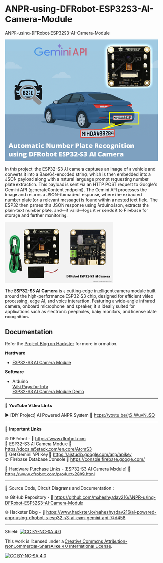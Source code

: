 # ANPR-using-DFRobot-ESP32S3-AI-Camera-Module
ANPR-using-DFRobot-ESP32S3-AI-Camera-Module  
  
<img src="/Images/mah216-hack-thumb.png" height="400">
  
In this project, the ESP32-S3 AI camera captures an image of a vehicle and converts it into a Base64-encoded string, which is then embedded into a JSON payload along with a natural language prompt requesting number plate extraction. This payload is sent via an HTTP POST request to Google's Gemini API (generateContent endpoint). The Gemini API processes the image and returns a JSON-formatted response, where the extracted number plate (or a relevant message) is found within a nested text field. The ESP32 then parses this JSON response using ArduinoJson, extracts the plain-text number plate, and—if valid—logs it or sends it to Firebase for storage and further monitoring.  
  
  
  
<img src="/Images/DF-Esp32S3.jpg" height="200">
  
The **ESP32-S3 AI Camera** is a cutting-edge intelligent camera module built around the high-performance ESP32-S3 chip, designed for efficient video processing, edge AI, and voice interaction. Featuring a wide-angle infrared camera, onboard microphone, and speaker, it is ideally suited for applications such as electronic peepholes, baby monitors, and license plate recognition.  
  
  
## Documentation

Refer the [Project Blog on Hackster](https://www.hackster.io/maheshyadav216/ai-powered-anpr-using-dfrobot-s-esp32-s3-ai-cam-gemini-api-74d458) for more information.  

**Hardware**
- [ESP32-S3 AI Camera Module](https://www.dfrobot.com/product-2899.html)  
  
**Software**
- Arduino  
    [Wiki Page for Info](https://wiki.dfrobot.com/SKU_DFR1154_ESP32_S3_AI_CAM)  
    [ESP32-S3 AI Camera Module Demo](https://dfimg.dfrobot.com/enshop/20250331/dfr1154-en.mp4)  
  
------------------------------------------------------------------------------------------------------

📕 **YouTube Video Links**  

▶️  [DIY Project] AI Powered ANPR System 🔗  https://youtu.be/jt6_WuvNuSQ   
  
-------------------------------------------------------------------------------------------------------
📒 **Important Links**  
 
🌐 DFRobot - 🔗 https://www.dfrobot.com  
📒 ESP32-S3 AI Camera Module 🔗 https://docs.m5stack.com/en/core/AtomS3  
🔑 Get Gemini API Key 🔗 https://aistudio.google.com/app/apikey  
⚙️ Firebase Database Console 🔗 https://console.firebase.google.com/  

🛒 Hardware Purchase Links -
[ESP32-S3 AI Camera Module]  🔗 https://www.dfrobot.com/product-2899.html
   
------------------------------------------------------------------------------------------------------

📜 Source Code, Circuit Diagrams and Documentation : 

🌐 GitHub Repository - 🔗 https://github.com/maheshyadav216/ANPR-using-DFRobot-ESP32S3-AI-Camera-Module    
  
🌐 Hackster Blog - 🔗 https://www.hackster.io/maheshyadav216/ai-powered-anpr-using-dfrobot-s-esp32-s3-ai-cam-gemini-api-74d458  
  
------------------------------------------------------------------------------------------  

Shield: [![CC BY-NC-SA 4.0][cc-by-nc-sa-shield]][cc-by-nc-sa]

This work is licensed under a
[Creative Commons Attribution-NonCommercial-ShareAlike 4.0 International License][cc-by-nc-sa].

[![CC BY-NC-SA 4.0][cc-by-nc-sa-image]][cc-by-nc-sa]

[cc-by-nc-sa]: http://creativecommons.org/licenses/by-nc-sa/4.0/
[cc-by-nc-sa-image]: https://licensebuttons.net/l/by-nc-sa/4.0/88x31.png
[cc-by-nc-sa-shield]: https://img.shields.io/badge/License-CC%20BY--NC--SA%204.0-lightgrey.svg
